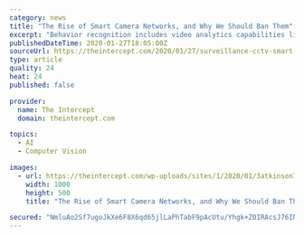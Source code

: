 ```yaml
---
category: news
title: "The Rise of Smart Camera Networks, and Why We Should Ban Them"
excerpt: "Behavior recognition includes video analytics capabilities like fight detection, emotion recognition, fall detection, loitering, dog walking, jaywalking, toll fare evasion, and even lie detection. Object recognition can recognize faces, animals, cars, weapons, fires, and other things, as well as human characteristics like gender, age ..."
publishedDateTime: 2020-01-27T18:05:00Z
sourceUrl: https://theintercept.com/2020/01/27/surveillance-cctv-smart-camera-networks/
type: article
quality: 24
heat: 24
published: false

provider:
  name: The Intercept
  domain: theintercept.com

topics:
  - AI
  - Computer Vision

images:
  - url: https://theintercept.com/wp-uploads/sites/1/2020/01/3atkinson70a-still-2-1579897034.jpg
    width: 1000
    height: 500
    title: "The Rise of Smart Camera Networks, and Why We Should Ban Them"

secured: "NmluAo2Sf7ugoJkXe6F8X6qd65jlLaPhTabF9pAcUtu/Yhgk+Z0IRAcsJ76INF96EF4ZGp9vkER+Dwqxa+2fc0RbiMsrkUqJa2qb4YlA7aMhXO1v6P9qH5CjV2hRjbg+yq3Z8FmcIsShEK6LlWsVA3Blea09UG6kuActz0JyurAzpxUeNNjTOJbNeT4zK4Rga4ZZccI14jogKmbienuNtL9nFshlAX/jfkS7ESy+XO5oOFyi6vi1tHyoboocyZcI/oB1sfLB1FzFRY8Bi/cRDIHmourRVcGZujOqVoiKm5nZ1WRoUZGtb/xpQ/wq5V0QOlovfSyicO8hPjyQxYz63sWNaIurU+8bc8CiTFKuCRxGZOWbvXEiizvzMeLRr8RP/TSnbUQfyuvk+8Pk4jPFjlJxJN1Rn7k2G1H+iQJ2uIz0J6wtp94KVzbJWWcLhMink16ic1qsmp4sB6wXq2Ygtkx8Jojj/S6PfC6Mv89A9LM=;0zoxUIxhWq2WSh7EQM1sXA=="
---
```


